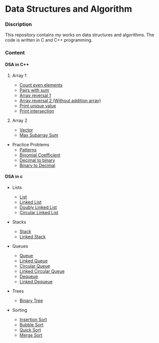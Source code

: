 # Data Structures and Algorithm

### Discription
This repository contains my works on data structures and algorithms. The code is written in C and C++ programming.

### Content

#### DSA in C++

1. Array 1
   - [Count even elements](1_Array-1/count_even_number/main.cpp)
   - [Pairs with sum](1_Array-1/pairs_with_sum/main.cpp)
   - [Array reversal 1](1_Array-1/array_reversal_1/main.cpp)
   - [Array reversal 2 (Without addition array)](1_Array-1/array_reversal_2/main.cpp)
   - [Print unique value](1_Array-1/print_unique/main.cpp)
   - [Print intersection](1_Array-1/print_intersection/main.cpp)

2. Array 2
   - [Vector](2_Array-2/vector/main.cpp)
   - [Max Subarray Sum](2_Array-2/max_subarray_sum/main.cpp)


- Practice Problems
   - [Patterns](practice/1_Patterns/main.cpp)
   - [Binomial Coefficient](practice/2_BinomailCoef/main.cpp)
   - [Decimal to binary](practice/3_DecimalToBinary/main.cpp)
   - [Binary to Decimal](practice/4_BinaryToDecimal/main.ccpp)



#### DSA in c

- Lists
   - [List](c/1_Lists/list/list.c)
   - [Linked List](c/1_Lists/linked_list/linked_list.c)
   - [Doubly Linked List](c/1_Lists/doubly_linked_list/dl_list.c)
   - [Circular Linked List](c/1_Lists/circular_linked_list/cl_list.c)

- Stacks
   - [Stack](c/2_Stacks/stack/stack.c)
   - [Linked Stack](c/2_Stacks/linked_stack/linked_stack.c)

- Queues
   - [Queue](c/3_Queues/queue/queue.c)
   - [Linked Queue](c/3_Queues/linked_queue/linked_queue.c)
   - [Circular Queue](c/3_Queues/circular_queue/circular_queue.c)
   - [Linked Circular Queue](c/3_Queues/linked_circular_queue/linked_circular_queue.c)
   - [Dequeue](c/3_Queues/dequeue/dequeue.c)
   - [Linked Dequeue](c/3_Queues/linked_dequeue/linked_dequeue.c)

- Trees
   - [Binary Tree](c/4_Trees/binary_tree/binary_tree.c)

- Sorting
   - [Insertion Sort](c/5_Sorting/insertion_sort/main.c)
   - [Bubble Sort](c/5_Sorting/bubble_sort/main.c)
   - [Quick Sort](c/5_Sorting/quick_sort/main.c)
   - [Merge Sort](c/5_Sorting/merge_sort/main.c)
